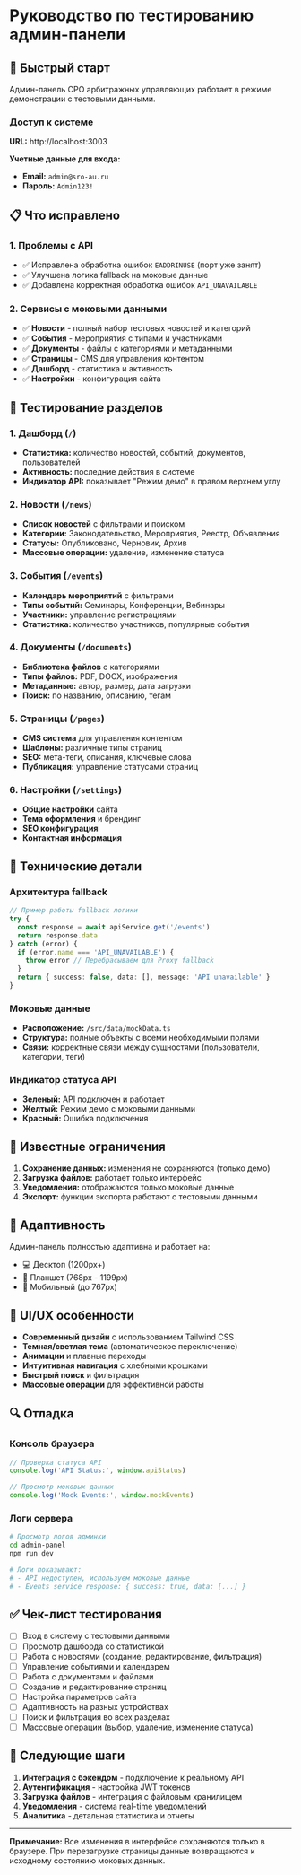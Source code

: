 # Руководство по тестированию админ-панели

## 🚀 Быстрый старт

Админ-панель СРО арбитражных управляющих работает в режиме демонстрации с тестовыми данными.

### Доступ к системе

**URL:** http://localhost:3003

**Учетные данные для входа:**
- **Email:** `admin@sro-au.ru`
- **Пароль:** `Admin123!`

## 📋 Что исправлено

### 1. Проблемы с API
- ✅ Исправлена обработка ошибок `EADDRINUSE` (порт уже занят)
- ✅ Улучшена логика fallback на моковые данные
- ✅ Добавлена корректная обработка ошибок `API_UNAVAILABLE`

### 2. Сервисы с моковыми данными
- ✅ **Новости** - полный набор тестовых новостей и категорий
- ✅ **События** - мероприятия с типами и участниками
- ✅ **Документы** - файлы с категориями и метаданными
- ✅ **Страницы** - CMS для управления контентом
- ✅ **Дашборд** - статистика и активность
- ✅ **Настройки** - конфигурация сайта

## 🧪 Тестирование разделов

### 1. Дашборд (`/`)
- **Статистика:** количество новостей, событий, документов, пользователей
- **Активность:** последние действия в системе
- **Индикатор API:** показывает "Режим демо" в правом верхнем углу

### 2. Новости (`/news`)
- **Список новостей** с фильтрами и поиском
- **Категории:** Законодательство, Мероприятия, Реестр, Объявления
- **Статусы:** Опубликовано, Черновик, Архив
- **Массовые операции:** удаление, изменение статуса

### 3. События (`/events`)
- **Календарь мероприятий** с фильтрами
- **Типы событий:** Семинары, Конференции, Вебинары
- **Участники:** управление регистрациями
- **Статистика:** количество участников, популярные события

### 4. Документы (`/documents`)
- **Библиотека файлов** с категориями
- **Типы файлов:** PDF, DOCX, изображения
- **Метаданные:** автор, размер, дата загрузки
- **Поиск:** по названию, описанию, тегам

### 5. Страницы (`/pages`)
- **CMS система** для управления контентом
- **Шаблоны:** различные типы страниц
- **SEO:** мета-теги, описания, ключевые слова
- **Публикация:** управление статусами страниц

### 6. Настройки (`/settings`)
- **Общие настройки** сайта
- **Тема оформления** и брендинг
- **SEO конфигурация**
- **Контактная информация**

## 🔧 Технические детали

### Архитектура fallback
```typescript
// Пример работы fallback логики
try {
  const response = await apiService.get('/events')
  return response.data
} catch (error) {
  if (error.name === 'API_UNAVAILABLE') {
    throw error // Перебрасываем для Proxy fallback
  }
  return { success: false, data: [], message: 'API unavailable' }
}
```

### Моковые данные
- **Расположение:** `/src/data/mockData.ts`
- **Структура:** полные объекты с всеми необходимыми полями
- **Связи:** корректные связи между сущностями (пользователи, категории, теги)

### Индикатор статуса API
- **Зеленый:** API подключен и работает
- **Желтый:** Режим демо с моковыми данными
- **Красный:** Ошибка подключения

## 🐛 Известные ограничения

1. **Сохранение данных:** изменения не сохраняются (только демо)
2. **Загрузка файлов:** работает только интерфейс
3. **Уведомления:** отображаются только моковые данные
4. **Экспорт:** функции экспорта работают с тестовыми данными

## 📱 Адаптивность

Админ-панель полностью адаптивна и работает на:
- 💻 Десктоп (1200px+)
- 📱 Планшет (768px - 1199px)
- 📱 Мобильный (до 767px)

## 🎨 UI/UX особенности

- **Современный дизайн** с использованием Tailwind CSS
- **Темная/светлая тема** (автоматическое переключение)
- **Анимации** и плавные переходы
- **Интуитивная навигация** с хлебными крошками
- **Быстрый поиск** и фильтрация
- **Массовые операции** для эффективной работы

## 🔍 Отладка

### Консоль браузера
```javascript
// Проверка статуса API
console.log('API Status:', window.apiStatus)

// Просмотр моковых данных
console.log('Mock Events:', window.mockEvents)
```

### Логи сервера
```bash
# Просмотр логов админки
cd admin-panel
npm run dev

# Логи показывают:
# - API недоступен, используем моковые данные
# - Events service response: { success: true, data: [...] }
```

## ✅ Чек-лист тестирования

- [ ] Вход в систему с тестовыми данными
- [ ] Просмотр дашборда со статистикой
- [ ] Работа с новостями (создание, редактирование, фильтрация)
- [ ] Управление событиями и календарем
- [ ] Работа с документами и файлами
- [ ] Создание и редактирование страниц
- [ ] Настройка параметров сайта
- [ ] Адаптивность на разных устройствах
- [ ] Поиск и фильтрация во всех разделах
- [ ] Массовые операции (выбор, удаление, изменение статуса)

## 🚀 Следующие шаги

1. **Интеграция с бэкендом** - подключение к реальному API
2. **Аутентификация** - настройка JWT токенов
3. **Загрузка файлов** - интеграция с файловым хранилищем
4. **Уведомления** - система real-time уведомлений
5. **Аналитика** - детальная статистика и отчеты

---

**Примечание:** Все изменения в интерфейсе сохраняются только в браузере. При перезагрузке страницы данные возвращаются к исходному состоянию моковых данных.
